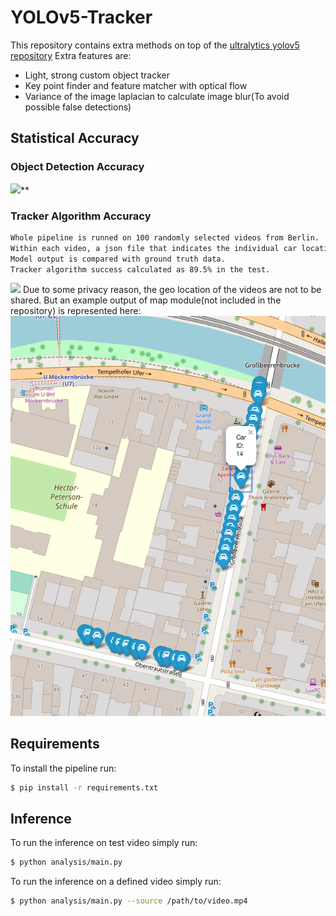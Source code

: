 # YOLOv5-Tracker


This repository contains extra methods on top of the [ultralytics yolov5 repository](https://github.com/ultralytics/yolov5)
Extra features are:
- Light, strong custom object tracker
- Key point finder and feature matcher with optical flow
- Variance of the image laplacian to calculate image blur(To avoid possible false detections)

## Statistical Accuracy

### Object Detection Accuracy
<img src="https://user-images.githubusercontent.com/26833433/103594689-455e0e00-4eae-11eb-9cdf-7d753e2ceeeb.png" width="1000">** 
### Tracker Algorithm Accuracy
```bash
Whole pipeline is runned on 100 randomly selected videos from Berlin. 
Within each video, a json file that indicates the individual car locations is also available. (private data)
Model output is compared with ground truth data.
Tracker algorithm success calculated as 89.5% in the test. 
```

<img src="readmefiles/example.gif" width = "800" >
Due to some privacy reason, the geo location of the videos are not to be shared. But an example output of map module(not included in the repository) is represented here:
<img src="readmefiles/example_map.png" width = "700" >


## Requirements

To install the pipeline run:
```bash
$ pip install -r requirements.txt
```

## Inference
To run the inference on test video simply run:
```bash
$ python analysis/main.py
```
To run the inference on a defined video simply run:
```bash
$ python analysis/main.py --source /path/to/video.mp4
```


